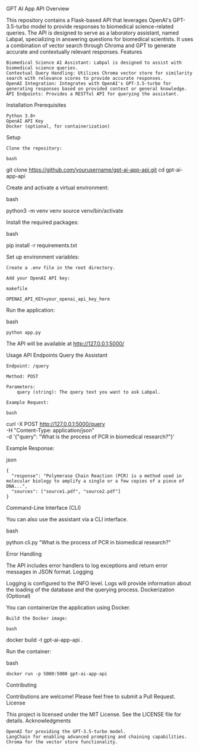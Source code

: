 GPT AI App API
Overview

This repository contains a Flask-based API that leverages OpenAI's GPT-3.5-turbo model to provide responses to biomedical science-related queries. The API is designed to serve as a laboratory assistant, named Labpal, specializing in answering questions for biomedical scientists. It uses a combination of vector search through Chroma and GPT to generate accurate and contextually relevant responses.
Features

    Biomedical Science AI Assistant: Labpal is designed to assist with biomedical science queries.
    Contextual Query Handling: Utilizes Chroma vector store for similarity search with relevance scores to provide accurate responses.
    OpenAI Integration: Integrates with OpenAI's GPT-3.5-turbo for generating responses based on provided context or general knowledge.
    API Endpoints: Provides a RESTful API for querying the assistant.

Installation
Prerequisites

    Python 3.8+
    OpenAI API Key
    Docker (optional, for containerization)

Setup

    Clone the repository:

    bash

git clone https://github.com/yourusername/gpt-ai-app-api.git
cd gpt-ai-app-api

Create and activate a virtual environment:

bash

python3 -m venv venv
source venv/bin/activate

Install the required packages:

bash

pip install -r requirements.txt

Set up environment variables:

    Create a .env file in the root directory.

    Add your OpenAI API key:

    makefile

    OPENAI_API_KEY=your_openai_api_key_here

Run the application:

bash

    python app.py

The API will be available at http://127.0.0.1:5000/

Usage
API Endpoints
Query the Assistant

    Endpoint: /query

    Method: POST

    Parameters:
        query (string): The query text you want to ask Labpal.

    Example Request:

    bash

curl -X POST http://127.0.0.1:5000/query \
-H "Content-Type: application/json" \
-d '{"query": "What is the process of PCR in biomedical research?"}'

Example Response:

json

    {
      "response": "Polymerase Chain Reaction (PCR) is a method used in molecular biology to amplify a single or a few copies of a piece of DNA...",
      "sources": ["source1.pdf", "source2.pdf"]
    }

Command-Line Interface (CLI)

You can also use the assistant via a CLI interface.

bash

python cli.py "What is the process of PCR in biomedical research?"

Error Handling

The API includes error handlers to log exceptions and return error messages in JSON format.
Logging

Logging is configured to the INFO level. Logs will provide information about the loading of the database and the querying process.
Dockerization (Optional)

You can containerize the application using Docker.

    Build the Docker image:

    bash

docker build -t gpt-ai-app-api .

Run the container:

bash

    docker run -p 5000:5000 gpt-ai-app-api

Contributing

Contributions are welcome! Please feel free to submit a Pull Request.
License

This project is licensed under the MIT License. See the LICENSE file for details.
Acknowledgments

    OpenAI for providing the GPT-3.5-turbo model.
    LangChain for enabling advanced prompting and chaining capabilities.
    Chroma for the vector store functionality.
